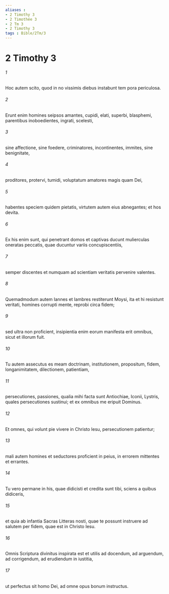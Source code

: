 ```yaml
---
aliases : 
- 2 Timothy 3
- 2 Timothée 3
- 2 Tm 3
- 2 Timothy 3
tags : Bible/2Tm/3
---
```


# 2 Timothy 3

###### 1
Hoc autem scito, quod in no vissimis diebus instabunt tem pora periculosa. 
###### 2
Erunt enim homines seipsos amantes, cupidi, elati, superbi, blasphemi, parentibus inoboedientes, ingrati, scelesti, 
###### 3
sine affectione, sine foedere, criminatores, incontinentes, immites, sine benignitate, 
###### 4
proditores, protervi, tumidi, voluptatum amatores magis quam Dei, 
###### 5
habentes speciem quidem pietatis, virtutem autem eius abnegantes; et hos devita. 
###### 6
Ex his enim sunt, qui penetrant domos et captivas ducunt mulierculas oneratas peccatis, quae ducuntur variis concupiscentiis, 
###### 7
semper discentes et numquam ad scientiam veritatis pervenire valentes. 
###### 8
Quemadmodum autem Iannes et Iambres restiterunt Moysi, ita et hi resistunt veritati, homines corrupti mente, reprobi circa fidem; 
###### 9
sed ultra non proficient, insipientia enim eorum manifesta erit omnibus, sicut et illorum fuit.
###### 10
Tu autem assecutus es meam doctrinam, institutionem, propositum, fidem, longanimitatem, dilectionem, patientiam, 
###### 11
persecutiones, passiones, qualia mihi facta sunt Antiochiae, Iconii, Lystris, quales persecutiones sustinui; et ex omnibus me eripuit Dominus. 
###### 12
Et omnes, qui volunt pie vivere in Christo Iesu, persecutionem patientur; 
###### 13
mali autem homines et seductores proficient in peius, in errorem mittentes et errantes.
###### 14
Tu vero permane in his, quae didicisti et credita sunt tibi, sciens a quibus didiceris, 
###### 15
et quia ab infantia Sacras Litteras nosti, quae te possunt instruere ad salutem per fidem, quae est in Christo Iesu. 
###### 16
Omnis Scriptura divinitus inspirata est et utilis ad docendum, ad arguendum, ad corrigendum, ad erudiendum in iustitia, 
###### 17
ut perfectus sit homo Dei, ad omne opus bonum instructus.
